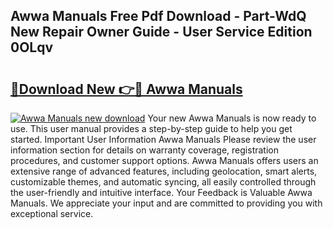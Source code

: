 ## Awwa Manuals Free Pdf Download - Part-WdQ New Repair Owner Guide - User Service Edition 0OLqv

# <h2><a href="http://bc6791.oget.top/?id=Awwa+Manuals">🔗Download New 👉🔴 Awwa Manuals</a></h2>

[![Awwa Manuals new download](https://i.imgur.com/5g1atiW.png)](http://bc6791.oget.top/?id=Awwa+Manuals)
Your new Awwa Manuals is now ready to use. This user manual provides a step-by-step guide to help you get started. Important User Information Awwa Manuals Please review the user information section for details on warranty coverage, registration procedures, and customer support options. Awwa Manuals offers users an extensive range of advanced features, including geolocation, smart alerts, customizable themes, and automatic syncing, all easily controlled through the user-friendly and intuitive interface. Your Feedback is Valuable Awwa Manuals. We appreciate your input and are committed to providing you with exceptional service.

